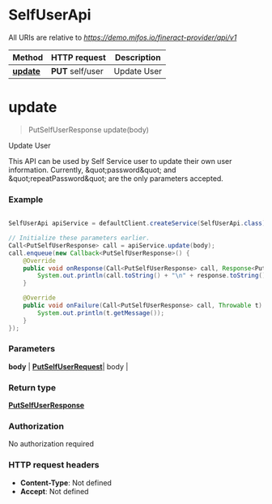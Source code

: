 # SelfUserApi

All URIs are relative to *https://demo.mifos.io/fineract-provider/api/v1*

Method | HTTP request | Description
------------- | ------------- | -------------
[**update**](SelfUserApi.md#update) | **PUT** self/user | Update User


<a name="update"></a>
# **update**
> PutSelfUserResponse update(body)

Update User

This API can be used by Self Service user to update their own user information. Currently, \&quot;password\&quot; and \&quot;repeatPassword\&quot; are the only parameters accepted.

### Example
```java

SelfUserApi apiService = defaultClient.createService(SelfUserApi.class);

// Initialize these parameters earlier.
Call<PutSelfUserResponse> call = apiService.update(body);
call.enqueue(new Callback<PutSelfUserResponse>() {
    @Override
    public void onResponse(Call<PutSelfUserResponse> call, Response<PutSelfUserResponse> response) {
        System.out.println(call.toString() + "\n" + response.toString());
    }

    @Override
    public void onFailure(Call<PutSelfUserResponse> call, Throwable t) {
        System.out.println(t.getMessage());
    }
});

```

### Parameters

 **body** | [**PutSelfUserRequest**](PutSelfUserRequest.md)| body |

### Return type

[**PutSelfUserResponse**](PutSelfUserResponse.md)

### Authorization

No authorization required

### HTTP request headers

 - **Content-Type**: Not defined
 - **Accept**: Not defined

